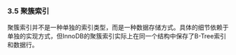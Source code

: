 



### 3.5 聚簇索引

聚簇索引并不是一种单独的索引类型，而是一种数据存储方式。具体的细节依赖于单独的实现方式，但InnoDB的聚簇索引实际上在同一个结构中保存了B-Tree索引和数据行。

